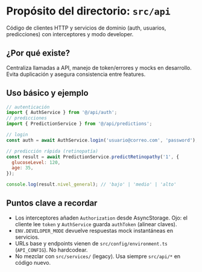 # Propósito del directorio: `src/api`

Código de clientes HTTP y servicios de dominio (auth, usuarios, predicciones) con interceptores y modo developer.

## ¿Por qué existe?

Centraliza llamadas a API, manejo de token/errores y mocks en desarrollo. Evita duplicación y asegura consistencia entre features.

## Uso básico y ejemplo

```javascript
// autenticación
import { AuthService } from '@/api/auth';
// predicciones
import { PredictionService } from '@/api/predictions';

// login
const auth = await AuthService.login('usuario@correo.com', 'password');

// predicción rápida (retinopatía)
const result = await PredictionService.predictRetinopathy('1', {
  glucoseLevel: 120,
  age: 35,
});

console.log(result.nivel_general); // 'bajo' | 'medio' | 'alto'
```

## Puntos clave a recordar

- Los interceptores añaden `Authorization` desde AsyncStorage. Ojo: el cliente lee `token` y `AuthService` guarda `authToken` (alinear claves).
- `ENV.DEVELOPER_MODE` devuelve respuestas mock instantáneas en servicios.
- URLs base y endpoints vienen de `src/config/environment.ts` (`API_CONFIG`). No hardcodear.
- No mezclar con `src/services/` (legacy). Usa siempre `src/api/*` en código nuevo.
